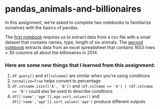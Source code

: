 # pandas_animals-and-billionaires
 
In this assignment, we're asked to complete two notebooks to familiarize ourselves with the basics of pandas.

The [first notebook](/01-Animals.ipynb) requires us to extract data from a csv file with a small dataset that contains names, type, length of six animals. The [second notebook](/02-Billionaires.ipynb) extracts data from an excel spreadsheet that contains 1653 rows × 30 columns all about the billionaires in 2014.

### Here are some new things that I learned from this assignment:
1. `df.query()` and `df[colname]` are similar when you're using conditions
2. `normalize=True` helps convert to percentage
3. `df.colname.isin(['A', 'B'])` and `(df.colname == 'A') | (df.colname == 'B')` could also be used to describe conditions
4. `df[['name','age']].age.sort_values()` and `df[['name','age']].sort_values('age')` produce different outputs
